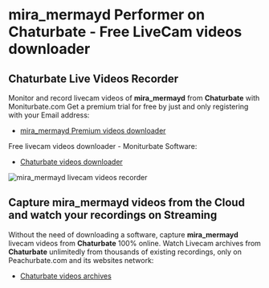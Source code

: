 # mira_mermayd Performer on Chaturbate - Free LiveCam videos downloader

## Chaturbate Live Videos Recorder

Monitor and record livecam videos of **mira_mermayd** from **Chaturbate** with Moniturbate.com
Get a premium trial for free by just and only registering with your Email address:
* [mira_mermayd Premium videos downloader](https://moniturbate.com/request-demo-licence-key.html)

Free livecam videos downloader - Moniturbate Software:
* [Chaturbate videos downloader](https://moniturbate.com/moniturbate-download-software.html)

![mira_mermayd livecam videos recorder](https://peachurnet.com/templates/moniturbate-software.png)


## Capture mira_mermayd videos from the Cloud and watch your recordings on Streaming

Without the need of downloading a software, capture **mira_mermayd** livecam videos from **Chaturbate** 100% online.
Watch Livecam archives from **Chaturbate** unlimitedly from thousands of existing recordings, only on Peachurbate.com and its websites network:
* [Chaturbate videos archives](https://peachurnet.com/)